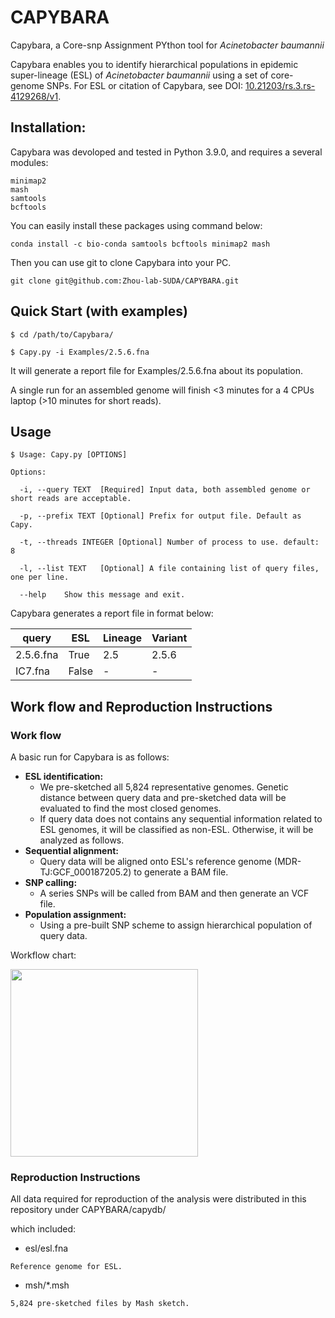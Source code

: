 # CAPYBARA

Capybara, a Core-snp Assignment PYthon tool for <i>Acinetobacter baumannii</i>


Capybara enables you to identify hierarchical populations in epidemic super-lineage (ESL) of <i>Acinetobacter baumannii</i> using a set of core-genome SNPs. For ESL or citation of Capybara, see DOI: [10.21203/rs.3.rs-4129268/v1](https://doi.org/10.21203/rs.3.rs-4224555/v1).

## Installation:

Capybara was devoloped and tested in Python 3.9.0, and requires a several modules:

~~~~~~~~~~
minimap2
mash
samtools
bcftools
~~~~~~~~~~

You can easily install these packages using command below:

~~~~~~~~~~
conda install -c bio-conda samtools bcftools minimap2 mash
~~~~~~~~~~

Then you can use git to clone Capybara into your PC.

~~~~~~~~~~
git clone git@github.com:Zhou-lab-SUDA/CAPYBARA.git
~~~~~~~~~~

## Quick Start (with examples)

~~~~~~~~~~
$ cd /path/to/Capybara/

$ Capy.py -i Examples/2.5.6.fna
~~~~~~~~~~

It will generate a report file for Examples/2.5.6.fna about its population.

A single run for an assembled genome will finish <3 minutes for a 4 CPUs laptop (>10 minutes for short reads).

## Usage

~~~~~~~~~~
$ Usage: Capy.py [OPTIONS]

Options:

  -i, --query TEXT  [Required] Input data, both assembled genome or short reads are acceptable.

  -p, --prefix TEXT [Optional] Prefix for output file. Default as Capy.

  -t, --threads INTEGER [Optional] Number of process to use. default: 8

  -l, --list TEXT   [Optional] A file containing list of query files, one per line.

  --help    Show this message and exit.

~~~~~~~~~~

Capybara generates a report file in format below:

| query | ESL | Lineage | Variant |
| ---- | ---- | ---- | ---- |
| 2.5.6.fna | True | 2.5 | 2.5.6 |
| IC7.fna | False | - | - |

## Work flow and Reproduction Instructions

### Work flow

A basic run for Capybara is as follows: 
* **ESL identification:**
	* We pre-sketched all 5,824 representative genomes. Genetic distance between query data and pre-sketched data will be evaluated to find the most closed genomes.
	* If query data does not contains any sequential information related to ESL genomes, it will be classified as non-ESL. Otherwise, it will be analyzed as follows.
* **Sequential alignment:**
	* Query data will be aligned onto ESL's reference genome (MDR-TJ:GCF_000187205.2) to generate a BAM file.
* **SNP calling:**
	* A series SNPs will be called from BAM and then generate an VCF file.
* **Population assignment:**
	* Using a pre-built SNP scheme to assign hierarchical population of query data.


Workflow chart:

<img src="https://github.com/Zhou-lab-SUDA/CAPYBARA/blob/main/workflow.png" width="300px">

### Reproduction Instructions
All data required for reproduction of the analysis were distributed in this repository under CAPYBARA/capydb/

which included:
* esl/esl.fna
~~~
Reference genome for ESL.
~~~
* msh/*.msh
~~~
5,824 pre-sketched files by Mash sketch.
